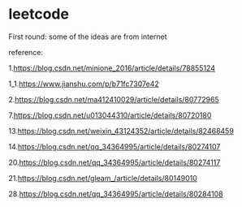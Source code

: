 # leetcode
First round: some of the ideas are from internet 

reference:

1.https://blog.csdn.net/minione_2016/article/details/78855124 

1_1.https://www.jianshu.com/p/b71fc7307e42 

2.https://blog.csdn.net/ma412410029/article/details/80772965 

7.https://blog.csdn.net/u013044310/article/details/80720180

13.https://blog.csdn.net/weixin_43124352/article/details/82468459

14.https://blog.csdn.net/qq_34364995/article/details/80274107

20.https://blog.csdn.net/qq_34364995/article/details/80274117

21.https://blog.csdn.net/gleam_/article/details/80149010

28.https://blog.csdn.net/qq_34364995/article/details/80284108

